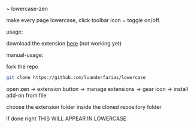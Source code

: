 ~ lowercase-zen

make every page lowercase, click toolbar icon = toggle on/off.

usage:

download the extension [here]() (not working yet)

manual-usage:

fork the repo
```sh
git clone https://github.com/luanderfarias/lowercase
```

open zen -> extension button -> manage extensions -> gear icon -> install add-on from file

choose the extension folder inside the cloned repository folder

if done right THIS WILL APPEAR IN LOWERCASE